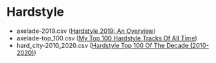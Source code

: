 # Hardstyle
 - axelade-2019.csv ([Hardstyle 2019: An Overview](https://www.youtube.com/watch?v=TT7fwBrJFW0))
 - axelade-top_100.csv ([My Top 100 Hardstyle Tracks Of All Time](https://www.youtube.com/watch?v=XMjpIQDw7tY))
 - hard_city-2010_2020.csv ([Hardstyle Top 100 Of The Decade (2010-2020)](https://www.youtube.com/watch?v=s-asmQg2j30))
